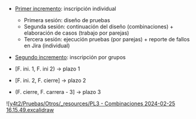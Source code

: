 - <u>Primer incremento</u>: inscripción individual
	- Primera sesión: diseño de pruebas
	- Segunda sesión: continuación del diseño (combinaciones) + elaboración de casos (trabajo por parejas)
	- Tercera sesión: ejecución pruebas (por parejas) + reporte de fallos en Jira (individual)
- <u>Segundo incremento</u>: inscripción por grupos

- \[F. ini. 1, F. ini 2) → plazo 1
- \[F. ini. 2, F. cierre] → plazo 2
- (F. cierre, F. carrera - 3] → plazo 3

![[y4t2/Pruebas/Otros/_resources/PL3 - Combinaciones 2024-02-25 16.15.49.excalidraw](_resources/PL3%20-%20Combinaciones%202024-02-25%2016.15.49.excalidraw.md)